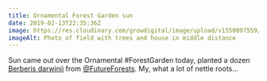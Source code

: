 ```yaml
---
title: Ornamental Forest Garden sun
date: 2019-02-13T22:35:36Z
image: https://res.cloudinary.com/growdigital/image/upload/v1550097559/ofgfilter-37105D20.jpg
imageAlt: Photo of field with trees and house in middle distance
---
```


Sun came out over the Ornamental #ForestGarden today, planted a dozen [Berberis darwinii](https://pfaf.org/user/plant.aspx?LatinName=Berberis+darwinii) from [@FutureForests](https://mobile.twitter.com/futureforests). My, what a lot of nettle roots…
